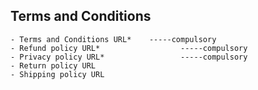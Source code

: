 ## Terms and Conditions

    - Terms and Conditions URL*    -----compulsory
    - Refund policy URL*                  -----compulsory
    - Privacy policy URL*                 -----compulsory
    - Return policy URL
    - Shipping policy URL
